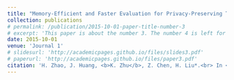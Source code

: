 ```yaml
---
title: "Memory-Efficient and Faster Evaluation for Privacy-Preserving Tree Ensemble Models."
collection: publications
# permalink: /publication/2015-10-01-paper-title-number-3
# excerpt: 'This paper is about the number 3. The number 4 is left for future work.'
date: 2015-10-01
venue: 'Journal 1'
# slidesurl: 'http://academicpages.github.io/files/slides3.pdf'
# paperurl: 'http://academicpages.github.io/files/paper3.pdf'
citation: 'H. Zhao, J. Huang, <b>K. Zhu</b>, Z. Chen, H. Liu*.<br> In <i>International Conference on Measurement and Modeling of Computer Systems (<b>SIGMETRICS&#39;25</b>) (Under review)</i>'
---
```


<!-- The contents above will be part of a list of publications, if the user clicks the link for the publication than the contents of section will be rendered as a full page, allowing you to provide more information about the paper for the reader. When publications are displayed as a single page, the contents of the above "citation" field will automatically be included below this section in a smaller font. -->